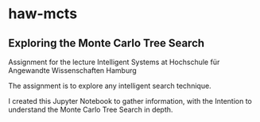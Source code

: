 # haw-mcts

## Exploring the Monte Carlo Tree Search

Assignment for the lecture Intelligent Systems at Hochschule für Angewandte Wissenschaften Hamburg

The assignment is to explore any intelligent search technique.

I created this Jupyter Notebook to gather information, with the Intention to understand the Monte Carlo Tree Search in depth.
